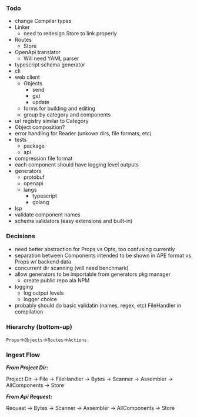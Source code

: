 ### Todo

- change Compiler types
- Linker
  - need to redesign Store to link properly
- Routes
  - Store
- OpenApi translator
  - Will need YAML parser
- typescript schema generator
- cli
- web client
  - Objects
    - send
    - get
    - update
  - forms for building and editing
  - group by category and components
- url registry similar to Category
- Object composition?
- error handling for Reader (unkown dirs, file formats, etc)
- tests
  - package
  - api
- compression file format
- each component should have logging level outputs
- generators
  - protobuf
  - openapi
  - langs
    - typescript
    - golang
- lsp
- validate component names
- schema validators (easy extensions and built-in)

### Decisions

- need better abstraction for Props vs Opts, too confusing currently
- separation between Components intended to be shown in APE format
  vs Props w/ backend data
- concurrent dir scanning (will need benchmark)
- allow generators to be importable from generators pkg manager
  - create public repo ala NPM
- logging
  - log output levels
  - logger choice
- probably should do basic validatin (names, regex, etc) FileHandler
  in compilation

### Hierarchy (bottom-up)

`Props`->`Objects`->`Routes`->`Actions`

### Ingest Flow

**_From Project Dir:_**

Project Dir -> File -> FileHandler -> Bytes ->
Scanner -> Assembler -> AllComponents -> Store

**_From Api Request:_**

Request -> Bytes -> Scanner -> Assembler ->
AllComponents -> Store
